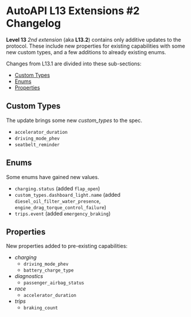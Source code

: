 # AutoAPI L13 Extensions #2 Changelog

**Level 13** _2nd extension_ (aka **L13.2**) contains only additive updates to the protocol.
These include new properties for existing capabilities with some new custom types, and a few additions to already existing enums.

Changes from L13.1 are divided into these sub-sections:

* [Custom Types](#custom-types)
* [Enums](#enums)
* [Properties](#properties)


## Custom Types

The update brings some new *custom_types* to the spec.

- `accelerator_duration`
- `driving_mode_phev`
- `seatbelt_reminder`


## Enums

Some enums have gained new values.

- `charging.status` (added `flap_open`)
- `custom_types.dashboard_light.name` (added `diesel_oil_filter_water_presence`, `engine_drag_torque_control_failure`)
- `trips.event` (added `emergency_braking`)


## Properties

New properties added to pre-existing capabilities:

- _charging_
  - `driving_mode_phev`
  - `battery_charge_type`
- _diagnostics_
  - `passenger_airbag_status`
- _race_
  - `accelerator_duration`
- _trips_
  - `braking_count`
